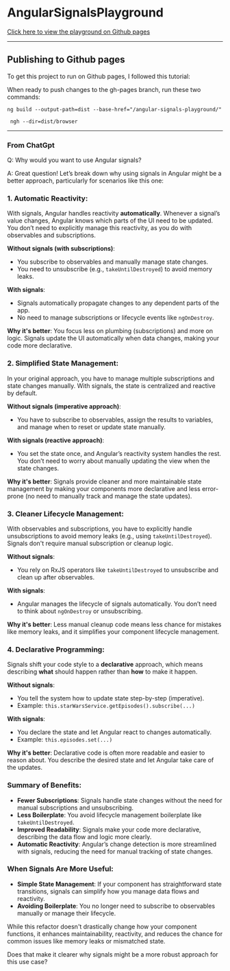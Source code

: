 # AngularSignalsPlayground

[Click here to view the playground on Github pages](https://andrewalford1.github.io/angular-signals-playground/)

---

## Publishing to Github pages

To get this project to run on Github pages, I followed this tutorial:

When ready to push changes to the gh-pages branch, run these two commands:

```
ng build --output-path=dist --base-href="/angular-signals-playground/"
```

```
 ngh --dir=dist/browser
```

---

### From ChatGpt

Q: Why would you want to use Angular signals?

A: Great question! Let’s break down why using signals in Angular might be a better approach, particularly for scenarios like this one:

### 1. **Automatic Reactivity:**

With signals, Angular handles reactivity **automatically**. Whenever a signal’s value changes, Angular knows which parts of the UI need to be updated. You don’t need to explicitly manage this reactivity, as you do with observables and subscriptions.

**Without signals (with subscriptions)**:

- You subscribe to observables and manually manage state changes.
- You need to unsubscribe (e.g., `takeUntilDestroyed`) to avoid memory leaks.

**With signals**:

- Signals automatically propagate changes to any dependent parts of the app.
- No need to manage subscriptions or lifecycle events like `ngOnDestroy`.

**Why it's better**: You focus less on plumbing (subscriptions) and more on logic. Signals update the UI automatically when data changes, making your code more declarative.

### 2. **Simplified State Management:**

In your original approach, you have to manage multiple subscriptions and state changes manually. With signals, the state is centralized and reactive by default.

**Without signals (imperative approach)**:

- You have to subscribe to observables, assign the results to variables, and manage when to reset or update state manually.

**With signals (reactive approach)**:

- You set the state once, and Angular’s reactivity system handles the rest. You don’t need to worry about manually updating the view when the state changes.

**Why it's better**: Signals provide cleaner and more maintainable state management by making your components more declarative and less error-prone (no need to manually track and manage the state updates).

### 3. **Cleaner Lifecycle Management**:

With observables and subscriptions, you have to explicitly handle unsubscriptions to avoid memory leaks (e.g., using `takeUntilDestroyed`). Signals don't require manual subscription or cleanup logic.

**Without signals**:

- You rely on RxJS operators like `takeUntilDestroyed` to unsubscribe and clean up after observables.

**With signals**:

- Angular manages the lifecycle of signals automatically. You don’t need to think about `ngOnDestroy` or unsubscribing.

**Why it's better**: Less manual cleanup code means less chance for mistakes like memory leaks, and it simplifies your component lifecycle management.

### 4. **Declarative Programming**:

Signals shift your code style to a **declarative** approach, which means describing **what** should happen rather than **how** to make it happen.

**Without signals**:

- You tell the system how to update state step-by-step (imperative).
- Example: `this.starWarsService.getEpisodes().subscribe(...)`

**With signals**:

- You declare the state and let Angular react to changes automatically.
- Example: `this.episodes.set(...)`

**Why it's better**: Declarative code is often more readable and easier to reason about. You describe the desired state and let Angular take care of the updates.

### Summary of Benefits:

- **Fewer Subscriptions**: Signals handle state changes without the need for manual subscriptions and unsubscribing.
- **Less Boilerplate**: You avoid lifecycle management boilerplate like `takeUntilDestroyed`.
- **Improved Readability**: Signals make your code more declarative, describing the data flow and logic more clearly.
- **Automatic Reactivity**: Angular’s change detection is more streamlined with signals, reducing the need for manual tracking of state changes.

### When Signals Are More Useful:

- **Simple State Management**: If your component has straightforward state transitions, signals can simplify how you manage data flows and reactivity.
- **Avoiding Boilerplate**: You no longer need to subscribe to observables manually or manage their lifecycle.

While this refactor doesn't drastically change how your component functions, it enhances maintainability, reactivity, and reduces the chance for common issues like memory leaks or mismatched state.

Does that make it clearer why signals might be a more robust approach for this use case?
